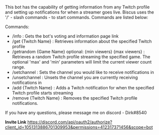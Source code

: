This bot has the capability of getting information from any Twitch profile and setting up notifications for when a streamer goes live. Biscus uses the '/' - slash commands - to start commands. Commands are listed below:

Commands:
- /info : Gets the bot's voting and information page link
- /get {Twitch Name} : Retrieves information about the specified Twitch profile
- /getrandom {Game Name} optional: {min viewers} {max viewers} : Retrieves a random Twitch profile streaming the specified game. The optional 'max' and 'min' parameters will limit the current viewer count range.
- /setchannel : Sets the channel you would like to receive notifications in
- /unsetchannel : Unsets the channel you are currently receiving notifications in
- /add {Twitch Name} : Adds a Twitch notification for when the specified Twitch profile starts streaming
- /remove {Twitch Name} : Removes the specified Twitch profile notifications.

If you have any questions, please message me on discord - Dirk#8540

**Invite Link**
https://discord.com/api/oauth2/authorize?client_id=1051313886701309953&permissions=412317371456&scope=bot
